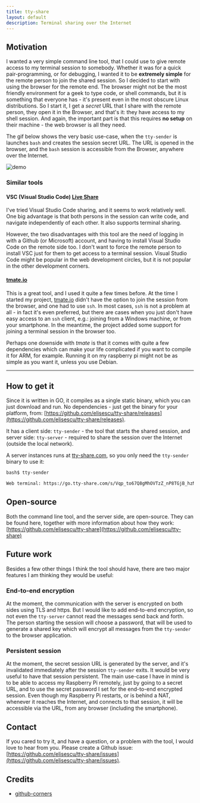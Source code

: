 ```yaml
---
title: tty-share
layout: default
description: Terminal sharing over the Internet
---
```


## Motivation

I wanted a very simple command line tool, that I could use to give remote access to my terminal session to somebody. Whether it was for a quick pair-programming, or for debugging, I wanted it to be **extremely simple** for the remote person to join the shared session. So I decided to start with using the browser for the remote end. The browser might not be the most friendly environment for a geek to type code, or shell commands, but it is something that everyone has - it's present even in the most obscure Linux distributions. So I start it, I get a *secret* URL that I share with the remote person, they open it in the Browser, and that's it: they have access to my shell session. And again, the important part is that this requires **no setup** on their machine - the web browser is all they need.

The gif below shows the very basic use-case, when the `tty-sender` is launches `bash` and creates the session secret URL. The URL is opened in the browser, and the `bash` session is accessible from the Browser, anywhere over the Internet.

![demo](https://github.com/elisescu/tty-share/raw/master/doc/demo.gif)

### Similar tools

#### VSC (Visual Studio Code) [Live Share](https://docs.microsoft.com/en-us/visualstudio/liveshare/use/vscode)

I've tried Visual Studio Code sharing, and it seems to work relatively well. One big advantage is that both persons in the session can write code, and navigate independently of each other. It also supports terminal sharing.

However, the two disadvantages with this tool are the need of logging in with a Github (or Microsoft) account, and having to install Visual Studio Code on the remote side too. I don't want to force the remote person to install VSC just for them to get access to a terminal session. Visual Studio Code might be popular in the web development circles, but it is not popular in the other development corners.

#### [tmate.io](https://tmate.io/)

This is a great tool, and I used it quite a few times before. At the time I started my project, [tmate.io](https://tmate.io) didn't have the option to join the session from the browser, and one had to use `ssh`. In most cases, `ssh` is not a problem at all - in fact it's even preferred, but there are cases when you just don't have easy access to an `ssh` client, e.g.: joining from a Windows machine, or from your smartphone. In the meantime, the project added some support for joining a terminal session in the browser too.

Perhaps one downside with *tmate* is that it comes with quite a few dependencies which can make your life complicated if you want to compile it for ARM, for example. Running it on my raspberry pi might not be as simple as you want it, unless you use Debian.

------

## How to get it

Since it is written in GO, it compiles as a single static binary, which you can just download and run. No dependencies - just get the binary for your platform, from: [https://github.com/elisescu/tty-share/releases](https://github.com/elisescu/tty-share/releases).


It has a client side: `tty-sender` - the tool that starts the shared session, and server side: `tty-server` - required to share the session over the Internet (outside the local network).

A server instances runs at [tty-share.com](https://tty-share.com), so you only need the `tty-sender` binary to use it:

``` bash
bash$ tty-sender

Web terminal: https://go.tty-share.com/s/Vqp_to67Q8gMhOVTzZ_nP8TGjB_hzNu8kIT5IdZ1rqI=

```

## Open-source

Both the command line tool, and the server side, are open-source. They can be found here, together with more information about how they work: [https://github.com/elisescu/tty-share](https://github.com/elisescu/tty-share)

## Future work

Besides a few other things I think the tool should have, there are two major features I am thinking they would be useful:

### End-to-end encryption

At the moment, the communication with the server is encrypted on both sides using TLS and https. But I would like to add end-to-end encryption, so not even the `tty-server` cannot read the messages send back and forth. The person starting the session will choose a password, that will be used to generate a shared key which will encrypt all messages from the `tty-sender` to the browser application.

### Persistent session

At the moment, the secret session URL is generated by the server, and it's invalidated immediately after the session `tty-sender` exits. It would be very useful to have that session persistent. The main use-case I have in mind is to be able to access my Raspberry Pi remotely, just by going to a secret URL, and to use the secret password I set for the end-to-end encrypted session. Even though my Raspberry Pi restarts, or is behind a NAT, whenever it reaches the Internet, and connects to that session, it will be accessible via the URL, from any browser (including the smartphone).

## Contact

If you cared to try it, and have a question, or a problem with the tool, I would love to hear from you. Please create a Github issue: [https://github.com/elisescu/tty-share/issues](https://github.com/elisescu/tty-share/issues).

## Credits

* [github-corners](https://github.com/tholman/github-corners)

